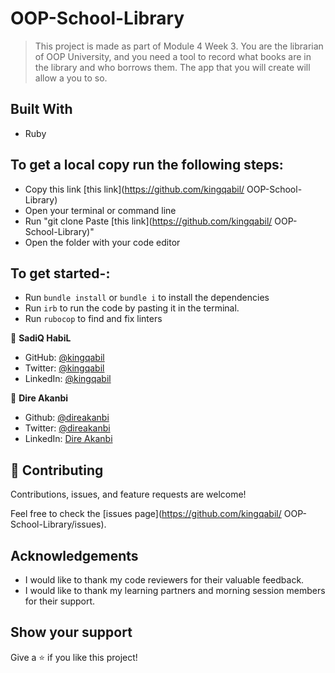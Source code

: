 # OOP-School-Library

>  This project is made as part of Module 4 Week 3. You are the librarian of OOP University, and you need a tool to record what books are in the library and who borrows them. The app that you will create will allow a you to so.

## Built With

- Ruby

## To get a local copy run the following steps:

- Copy this link [this link](https://github.com/kingqabil/
OOP-School-Library)
- Open your terminal or command line
- Run "git clone Paste [this link](https://github.com/kingqabil/
OOP-School-Library)"
- Open the folder with your code editor

## To get started-:

- Run `bundle install` or `bundle i` to install the dependencies
- Run `irb` to run the code by pasting it in the terminal.
- Run `rubocop` to find and fix linters

👤 **SadiQ HabiL**

- GitHub: [@kingqabil](https://github.com/kingqabil)
- Twitter: [@kingqabil](https://twitter.com/kingqabil)
- LinkedIn: [@kingqabil](https://linkedin.com/in/kingqabil)

👤 **Dire Akanbi**

- Github: [@direakanbi](https://github.com/direakanbi)
- Twitter: [@direakanbi](https://twitter.com/direakanbi)
- LinkedIn: [Dire Akanbi](https://linkedin.com/in/dire-akanbi)


## 🤝 Contributing

Contributions, issues, and feature requests are welcome!

Feel free to check the [issues page](https://github.com/kingqabil/
OOP-School-Library/issues).


## Acknowledgements

- I would like to thank my code reviewers for their valuable feedback.
- I would like to thank my learning partners and morning session members for their support.

## Show your support

Give a ⭐️ if you like this project!
